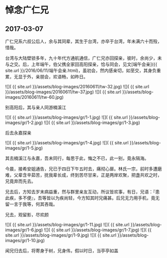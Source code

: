 悼念广仁兄
========================

2017-03-07
------------------------
广仁兄系六叔公后人，余与其同辈，其生于台湾，亦卒于台湾，年未满六十而殁，惜哉。

台湾与大陆壁锁多年，九十年代方通航通信，广仁兄亦回探亲，彼时，余尚少，未与之交。后，上年端午，伯父携全家回高阳探亲，恰与同会，见文[端午会亲]({{ site.url }}/2016/06/11/端午会亲.html)，虽初会，然内感亲切，如至交，其身负重累，无显于外，亲朋会，欢语畅，如昨日。

![]( {{ site.url }}/assets/blog-images/20160611/tw-32.jpg)
![]( {{ site.url }}/assets/blog-images/20160611/tw-37.jpg)
![]( {{ site.url }}/assets/blog-images/20160611/tw-60.jpg)

别高阳后，其与亲人同游楠溪江

![]( {{ site.url }}/assets/blog-images/gr/1-1.jpg)
![]( {{ site.url }}/assets/blog-images/gr/1-2.jpg)
![]( {{ site.url }}/assets/blog-images/gr/1-3.jpg)

后去永嘉探亲

![]( {{ site.url }}/assets/blog-images/gr/1-4.jpg)
![]( {{ site.url }}/assets/blog-images/gr/1-5.jpg)

其去楠溪江与永嘉，吾未同行，每思于此，悔之不已，此一别，竟永隔海。

今晨，接希安姐通告，兄已于四日下午五时去，痛彻心扉。林氏一宗，前时多遭磨难，父辈含辛茹苦，抚我辈长成，终到苦尽甘来，正是两岸欢聚，把盏共欢之时，兄竟弃而先去。

兄去后，方知去岁末病益重，然与群里亲友互动，所议皆欢事，有日，兄语：『患此疾，多不便』，吾等皆以为疾尚轻，今方知其时兄痛甚。后兄无力用手机，竟无留一言于我等，何其吝哉。

兄去，观留影，尽欢颜

![]( {{ site.url }}/assets/blog-images/gr/1-11.jpg)
![]( {{ site.url }}/assets/blog-images/gr/1-6.jpg)
![]( {{ site.url }}/assets/blog-images/gr/1-7.jpg)
![]( {{ site.url }}/assets/blog-images/gr/1-9.jpg)
![]( {{ site.url }}/assets/blog-images/gr/1-10.jpg)

闻兄归去后，将寄身于树，兄身伟，假以时日，当亭亭如盖